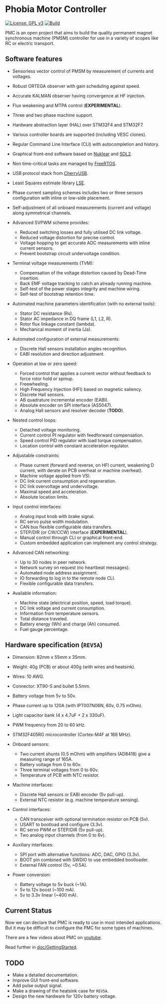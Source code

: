 # Phobia Motor Controller

[![License: GPL v3](https://img.shields.io/badge/License-GPLv3-blue.svg)](https://www.gnu.org/licenses/gpl-3.0)
[![Build](https://github.com/rombrew/phobia/actions/workflows/makefile.yml/badge.svg)](https://github.com/rombrew/phobia/actions/workflows/makefile.yml)

PMC is an open project that aims to build the quality permanent magnet
synchronous machine (PMSM) controller for use in a variety of scopes like RC or
electric transport.

## Software features

* Sensorless vector control of PMSM by measurement of currents and voltages.
* Robust ORTEGA observer with gain scheduling against speed.
* Accurate KALMAN observer having convergence at HF injection.
* Flux weakening and MTPA control (**EXPERIMENTAL**).
* Three and two phase machine support.
* Hardware abstraction layer (HAL) over STM32F4 and STM32F7.
* Various controller boards are supported (including VESC clones).
* Regular Command Line Interface (CLI) with autocompletion and history.
* Graphical front-end software based on
  [Nuklear](https://github.com/Immediate-Mode-UI/Nuklear) and
  [SDL2](https://www.libsdl.org/).
* Non time-critical tasks are managed by
  [FreeRTOS](http://www.freertos.org/).
* USB protocol stack from
  [CherryUSB](https://github.com/sakumisu/CherryUSB).
* Least Squares estimate library
  [LSE](https://github.com/rombrew/lse).

* Phase current sampling schemes includes two or three sensors configuration
  with inline or low-side placement.
* Self-adjustment of all onboard measurements (current and voltage) along
  symmetrical channels.

* Advanced SVPWM scheme provides:
	* Reduced switching losses and fully utilised DC link voltage.
	* Reduced voltage distortion for precise control.
	* Voltage hopping to get accurate ADC measurements with inline current sensors.
	* Prevent bootstrap circuit undervoltage condition.

* Terminal voltage measurements (TVM):
	* Compensation of the voltage distortion caused by Dead-Time insertion.
	* Back EMF voltage tracking to catch an already running machine.
	* Self-test of the power stages integrity and machine wiring.
	* Self-test of bootstrap retention time.

* Automated machine parameters identification (with no external tools):
	* Stator DC resistance (Rs).
	* Stator AC impedance in DQ frame (L1, L2, R).
	* Rotor flux linkage constant (lambda).
	* Mechanical moment of inertia (Ja).

* Automated configuration of external measurements:
	* Discrete Hall sensors installation angles recognition.
	* EABI resolution and direction adjustment.

* Operation at low or zero speed:
	* Forced control that applies a current vector without feedback to
	  force rotor hold or spinup.
	* Freewheeling.
	* High Frequency Injection (HFI) based on magnetic saliency.
	* Discrete Hall sensors.
	* AB quadrature incremental encoder (EABI).
	* Absolute encoder on SPI interface (AS5047).
	* Analog Hall sensors and resolver decoder (**TODO**).

* Nested control loops:
	* Detached voltage monitoring.
	* Current control PI regulator with feedforward compensation.
	* Speed control PID regulator with load torque compensation.
	* Location control with constant acceleration regulator.

* Adjustable constraints:
	* Phase current (forward and reverse, on HFI current, weakening D current,
	  with derate on PCB overheat or machine overheat).
	* Machine voltage applied from VSI.
	* DC link current consumption and regeneration.
	* DC link overvoltage and undervoltage.
	* Maximal speed and acceleration.
	* Absolute location limits.

* Input control interfaces:
	* Analog input knob with brake signal.
	* RC servo pulse width modulation.
	* CAN bus flexible configurable data transfers.
	* STEP/DIR (or CW/CCW) interface (**EXPERIMENTAL**).
	* Manual control through CLI or graphical front-end.
	* Custom embedded application can implement any control strategy.

* Advanced CAN networking:
	* Up to 30 nodes in peer network.
	* Network survey on request (no heartbeat messages).
	* Automated node address assignment.
	* IO forwarding to log in to the remote node CLI.
	* Flexible configurable data transfers.

* Available information:
	* Machine state (electrical position, speed, load torque).
	* DC link voltage and current consumption.
	* Information from temperature sensors.
	* Total distance traveled.
	* Battery energy (Wh) and charge (Ah) consumed.
	* Fuel gauge percentage.

## Hardware specification (`REV5A`)

* Dimension: 82mm x 55mm x 35mm.
* Weight: 40g (PCB) or about 400g (with wires and heatsink).
* Wires: 10 AWG.
* Connector: XT90-S and bullet 5.5mm.
* Battery voltage from 5v to 50v.
* Phase current up to 120A (with IPT007N06N, 60v, 0.75 mOhm).
* Light capacitor bank (4 x 4.7uF + 2 x 330uF).
* PWM frequency from 20 to 60 kHz.
* STM32F405RG microcontroller (Cortex-M4F at 168 MHz).

* Onboard sensors:
	* Two current shunts (0.5 mOhm) with amplifiers (AD8418) give a
	  measuring range of 165A.
	* Battery voltage from 0 to 60v.
	* Three terminal voltages from 0 to 60v.
	* Temperature of PCB with NTC resistor.

* Machine interfaces:
	* Discrete Hall sensors or EABI encoder (5v pull-up).
	* External NTC resistor (e.g. machine temperature sensing).

* Control interfaces:
	* CAN transceiver with optional termination resistor on PCB (5v).
	* USART to bootload and configure (3.3v).
	* RC servo PWM or STEP/DIR (5v pull-up).
	* Two analog input channels (from 0 to 6v).

* Auxiliary interfaces:
	* SPI port with alternative functions: ADC, DAC, GPIO (3.3v).
	* BOOT pin combined with SWDIO to use embedded bootloader.
	* External FAN control (5v, ~0.5A).

* Power conversion:
	* Battery voltage to 5v buck (~1A).
	* 5v to 12v boost (~100 mA).
	* 5v to 3.3v linear (~400 mA).

## Current Status

Now we can declare that PMC is ready to use in most intended applications. But
it may be difficult to configure the PMC for some types of machines.

There are a few videos about PMC on [youtube](https://www.youtube.com/@romblv).

Read further in [doc/GettingStarted](doc/GettingStarted.md).

## TODO

* Make a detailed documentation.
* Improve GUI front-end software.
* Add pulse output signal.
* Make a drawing of the heatsink case for `REV5A`.
* Design the new hardware for 120v battery voltage.

